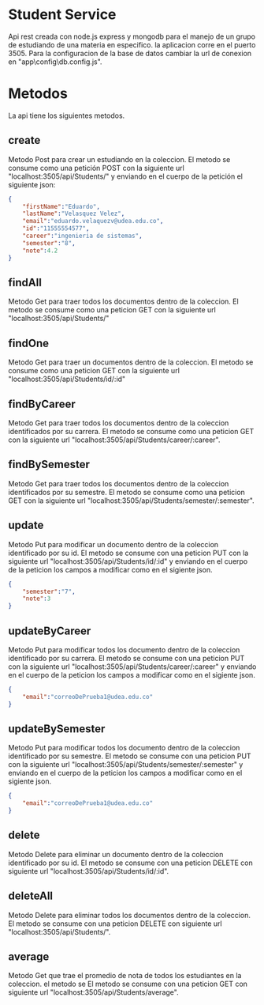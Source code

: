 # Student Service

Api rest creada con node.js express y mongodb para el manejo de un grupo de estudiando de una materia en especifico. la aplicacion corre en el puerto 3505. Para la configuracion de la base de datos cambiar la url de conexion en "app\config\db.config.js".

# Metodos
La api tiene los siguientes metodos.

## create
Metodo Post para crear un estudiando en la coleccion. El metodo se consume como una petición POST con la siguiente url "localhost:3505/api/Students/" y enviando en el cuerpo de la petición el siguiente json:
```json
{
	"firstName":"Eduardo",
	"lastName":"Velasquez Velez",
	"email":"eduardo.velaquezv@udea.edu.co",
	"id":"11555554577",
	"career":"ingenieria de sistemas",
	"semester":"8",
	"note":4.2
}
```
## findAll
Metodo Get para traer todos los documentos dentro de la coleccion. El metodo se consume como una peticion GET con la siguiente url
"localhost:3505/api/Students/"

## findOne
Metodo Get para traer un documentos dentro de la coleccion. El metodo se consume como una peticion GET con la siguiente url
"localhost:3505/api/Students/id/:id"

## findByCareer
Metodo Get para traer todos los  documentos dentro de la coleccion identificados por su carrera. El metodo se consume como una peticion GET con la siguiente url "localhost:3505/api/Students/career/:career".

## findBySemester
Metodo Get para traer todos los  documentos dentro de la coleccion identificados por su semestre. El metodo se consume como una peticion GET con la siguiente url "localhost:3505/api/Students/semester/:semester".

## update
Metodo Put para modificar un documento dentro de la coleccion identificado por su id. El metodo se consume con una peticion PUT con la siguiente url "localhost:3505/api/Students/id/:id" y enviando en el cuerpo de la peticion los campos a modificar como en el sigiente json.
```json
{
	"semester":"7",
	"note":3
}
```
## updateByCareer
Metodo Put para modificar todos los documento dentro de la coleccion identificado por su carrera. El metodo se consume con una peticion PUT con la siguiente url "localhost:3505/api/Students/career/:career" y enviando en el cuerpo de la peticion los campos a modificar como en el sigiente json.
```json
{
	"email":"correoDePrueba1@udea.edu.co"
}
```
## updateBySemester
Metodo Put para modificar todos los documento dentro de la coleccion identificado por su semestre. El metodo se consume con una peticion PUT con la siguiente url "localhost:3505/api/Students/semester/:semester" y enviando en el cuerpo de la peticion los campos a modificar como en el sigiente json.
```json
{
	"email":"correoDePrueba1@udea.edu.co"
}
```
## delete
Metodo Delete para eliminar un documento dentro de la coleccion identificado por su id. El metodo se consume con una peticion DELETE
con siguiente url "localhost:3505/api/Students/id/:id".

## deleteAll
Metodo Delete para eliminar todos los documentos dentro de la coleccion. El metodo se consume con una peticion DELETE
con siguiente url "localhost:3505/api/Students/".

## average
Metodo Get que trae el promedio de nota de todos los estudiantes en la coleccion. el metodo se El metodo se consume con una peticion GET
con siguiente url "localhost:3505/api/Students/average".
